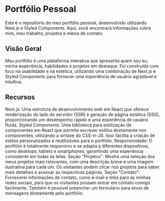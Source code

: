 # Portfólio Pessoal
Este é o repositório do meu portfólio pessoal, desenvolvido utilizando Next.js e Styled Components. Aqui, você encontrará informações sobre mim, meu trabalho, projetos e meios de contato.

## Visão Geral
Meu portfólio é uma plataforma interativa que apresenta quem sou eu, minha experiência, habilidades e projetos em destaque. Foi construído com foco na usabilidade e na estética, utilizando uma combinação de Next.js e Styled Components para fornecer uma experiência de usuário agradável e intuitiva.

## Recursos
Next.js: Uma estrutura de desenvolvimento web em React que oferece renderização do lado do servidor (SSR) e geração de página estática (SSG), proporcionando um desempenho rápido e uma experiência de usuário fluida.
Styled Components: Uma biblioteca para estilização de componentes em React que permite escrever estilos diretamente nos componentes, utilizando a sintaxe do CSS-in-JS. Isso facilita a criação de estilos personalizados e reutilizáveis para o portfólio.
Responsividade: O portfólio é totalmente responsivo e se adapta a diferentes dispositivos, como desktops, tablets e smartphones, garantindo uma experiência consistente em todas as telas.
Seção "Projetos": Mostra uma seleção dos meus projetos mais relevantes, com uma descrição breve e uma imagem ilustrativa para cada um. Os visitantes podem clicar nos projetos para saber mais detalhes e acessar as respectivas páginas.
Seção "Contato": Fornecerei informações de contato, como e-mail e links para as minhas redes sociais, para que os visitantes possam entrar em contato comigo facilmente. Também é possível preencher um formulário para envio de mensagens diretamente pelo portfólio.
